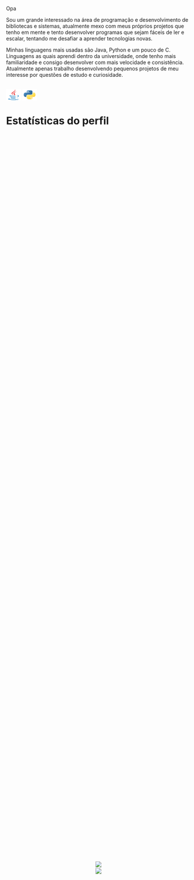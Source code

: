 Opa

Sou um grande interessado na área de programação e desenvolvimento de bibliotecas e sistemas, atualmente mexo com meus próprios projetos que tenho em mente e tento desenvolver programas que sejam fáceis de ler e escalar, tentando me desafiar a aprender tecnologias novas.

Minhas linguagens mais usadas são Java, Python e um pouco de C. Linguagens as quais aprendi dentro da universidade, onde tenho mais familiaridade e consigo desenvolver com mais velocidade e consistência. Atualmente apenas trabalho desenvolvendo pequenos projetos de meu interesse por questões de estudo e curiosidade.

<div style="display: inline_block"><br>
  <img align="center" height="30" width="40" src="https://raw.githubusercontent.com/devicons/devicon/master/icons/java/java-original.svg">
  <img align="center" height="30" width="40" src="https://raw.githubusercontent.com/devicons/devicon/master/icons/python/python-original.svg">
</div>

# Estatísticas do perfil
<div style="display: flex; justify-content: center; align-items: center; flex-direction: column; height: 100vh;">
    <a href="https://github.com/anuraghazra/github-readme-stats">
        <img align="center" src="https://github-readme-stats.vercel.app/api?username=thag0&title_color=36f7f4&text_color=36f7f4&bg_color=101010" />
    </a>
    <a href="https://github.com/anuraghazra/github-readme-stats">
        <img align="center" src="https://github-readme-stats.vercel.app/api/top-langs/?username=thag0&title_color=36f7f4&text_color=36f7f4&bg_color=101010" />
    </a>
</div>

# Atuais interesses
- Desenvolvimento de aplicações modulares e escaláveis;
- Machine learning;
- Criação de interfaces gráficas.

# Projetos de destaque
 - <strong> JNN </strong> (https://github.com/thag0/JNN): Esse é um dos meus projetos favoritos, tenho bastante interesse na área de machine learning e busquei estudar muitas coisas sobre como funciona, criei esse biblioteca com objetivo de conseguir usar futuramente (não só por mim), aprender sobre a área programando seu funcionamento e também porque me divirto vendo meus modelos funcionando e aprendendo por algo que eu construí;
 - <strong> Jogo da Cobrinha </strong> (https://github.com/thag0/Jogo-da-Cobrinha): Criei essa minha versão do jogo quando estava me interessando na área de jogos e um pouquinho de design, claro que o jogo foi criado com base nas minhas regras, mas se assemelha bastante ao original, fiz para melhorar mais meus conhecimento em lógica, criação de interfaces gráficas, uso de efeitos sonoros, criação de sprites simples e também foi onde comecei a criar a boa prática de documentar bastante meu próprio código;
 - <strong> Sistema de Estoque </strong> (https://github.com/thag0/Sistema-de-estoque-de-produtos): Esse projeto desenvolvi mais com interesse na área de interfaces gráficas e mais para manipulção de dados externos dentro do programa, quis criar uma interface amigável e tentei fazer o programa ser o mais dinâmico possível;

<div>
 <a href="https://www.linkedin.com/in/thiago-barroso-3523bb28b/" target="_blank"><img src="https://img.shields.io/badge/-LinkedIn-%230077B5?style=for-the-badge&logo=linkedin&logoColor=white" target="_blank"></a>
</div>
